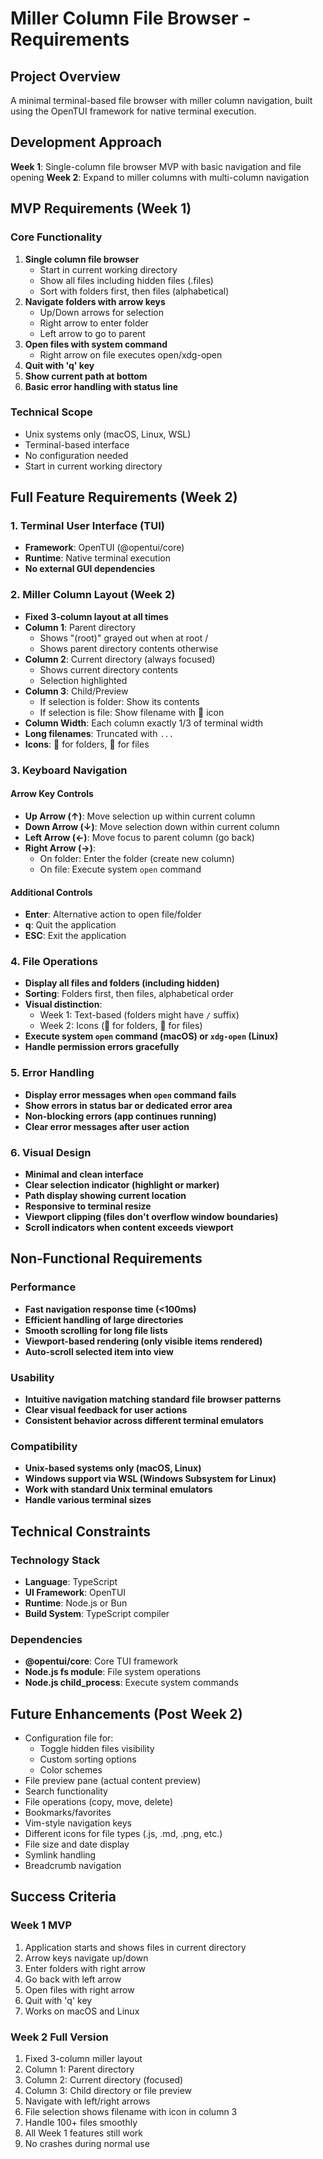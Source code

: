 # Miller Column File Browser - Requirements

## Project Overview
A minimal terminal-based file browser with miller column navigation, built using the OpenTUI framework for native terminal execution.

## Development Approach
**Week 1**: Single-column file browser MVP with basic navigation and file opening
**Week 2**: Expand to miller columns with multi-column navigation

## MVP Requirements (Week 1)

### Core Functionality
1. **Single column file browser**
   - Start in current working directory
   - Show all files including hidden files (.files)
   - Sort with folders first, then files (alphabetical)
2. **Navigate folders with arrow keys**
   - Up/Down arrows for selection
   - Right arrow to enter folder
   - Left arrow to go to parent
3. **Open files with system command**
   - Right arrow on file executes open/xdg-open
4. **Quit with 'q' key**
5. **Show current path at bottom**
6. **Basic error handling with status line**

### Technical Scope
- Unix systems only (macOS, Linux, WSL)
- Terminal-based interface
- No configuration needed
- Start in current working directory

## Full Feature Requirements (Week 2)

### 1. Terminal User Interface (TUI)
- **Framework**: OpenTUI (@opentui/core)
- **Runtime**: Native terminal execution
- **No external GUI dependencies**

### 2. Miller Column Layout (Week 2)
- **Fixed 3-column layout at all times**
- **Column 1**: Parent directory
  - Shows "(root)" grayed out when at root /
  - Shows parent directory contents otherwise
- **Column 2**: Current directory (always focused)
  - Shows current directory contents
  - Selection highlighted
- **Column 3**: Child/Preview
  - If selection is folder: Show its contents
  - If selection is file: Show filename with 📄 icon
- **Column Width**: Each column exactly 1/3 of terminal width
- **Long filenames**: Truncated with `...`
- **Icons**: 📁 for folders, 📄 for files

### 3. Keyboard Navigation

#### Arrow Key Controls
- **Up Arrow (↑)**: Move selection up within current column
- **Down Arrow (↓)**: Move selection down within current column
- **Left Arrow (←)**: Move focus to parent column (go back)
- **Right Arrow (→)**: 
  - On folder: Enter the folder (create new column)
  - On file: Execute system `open` command

#### Additional Controls
- **Enter**: Alternative action to open file/folder
- **q**: Quit the application
- **ESC**: Exit the application

### 4. File Operations
- **Display all files and folders (including hidden)**
- **Sorting**: Folders first, then files, alphabetical order
- **Visual distinction**: 
  - Week 1: Text-based (folders might have `/` suffix)
  - Week 2: Icons (📁 for folders, 📄 for files)
- **Execute system `open` command (macOS) or `xdg-open` (Linux)**
- **Handle permission errors gracefully**

### 5. Error Handling
- **Display error messages when `open` command fails**
- **Show errors in status bar or dedicated error area**
- **Non-blocking errors (app continues running)**
- **Clear error messages after user action**

### 6. Visual Design
- **Minimal and clean interface**
- **Clear selection indicator (highlight or marker)**
- **Path display showing current location**
- **Responsive to terminal resize**
- **Viewport clipping (files don't overflow window boundaries)**
- **Scroll indicators when content exceeds viewport**

## Non-Functional Requirements

### Performance
- **Fast navigation response time (<100ms)**
- **Efficient handling of large directories**
- **Smooth scrolling for long file lists**
- **Viewport-based rendering (only visible items rendered)**
- **Auto-scroll selected item into view**

### Usability
- **Intuitive navigation matching standard file browser patterns**
- **Clear visual feedback for user actions**
- **Consistent behavior across different terminal emulators**

### Compatibility
- **Unix-based systems only (macOS, Linux)**
- **Windows support via WSL (Windows Subsystem for Linux)**
- **Work with standard Unix terminal emulators**
- **Handle various terminal sizes**

## Technical Constraints

### Technology Stack
- **Language**: TypeScript
- **UI Framework**: OpenTUI
- **Runtime**: Node.js or Bun
- **Build System**: TypeScript compiler

### Dependencies
- **@opentui/core**: Core TUI framework
- **Node.js fs module**: File system operations
- **Node.js child_process**: Execute system commands

## Future Enhancements (Post Week 2)
- Configuration file for:
  - Toggle hidden files visibility
  - Custom sorting options
  - Color schemes
- File preview pane (actual content preview)
- Search functionality
- File operations (copy, move, delete)
- Bookmarks/favorites
- Vim-style navigation keys
- Different icons for file types (.js, .md, .png, etc.)
- File size and date display
- Symlink handling
- Breadcrumb navigation

## Success Criteria

### Week 1 MVP
1. Application starts and shows files in current directory
2. Arrow keys navigate up/down
3. Enter folders with right arrow
4. Go back with left arrow
5. Open files with right arrow
6. Quit with 'q' key
7. Works on macOS and Linux

### Week 2 Full Version
1. Fixed 3-column miller layout
2. Column 1: Parent directory
3. Column 2: Current directory (focused)
4. Column 3: Child directory or file preview
5. Navigate with left/right arrows
6. File selection shows filename with icon in column 3
7. Handle 100+ files smoothly
8. All Week 1 features still work
9. No crashes during normal use